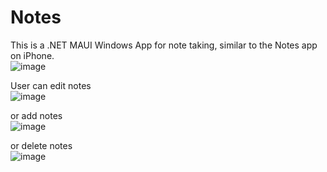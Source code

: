 # Notes
This is a .NET MAUI Windows App for note taking, similar to the Notes app on iPhone. 
<br />![image](https://github.com/isaac7y8y9y/Notes/assets/42550425/ef60451e-efe5-49fd-83e3-29bdd5135d25)

User can edit notes 
<br />![image](https://github.com/isaac7y8y9y/Notes/assets/42550425/8997b94d-7df7-4eea-b597-2c3f7c317c4d)

or add notes
<br />![image](https://github.com/isaac7y8y9y/Notes/assets/42550425/76c7a1f9-d999-4b11-830f-6a8d170d3721)

or delete notes
<br />![image](https://github.com/isaac7y8y9y/Notes/assets/42550425/0f383d4d-18f0-4ef6-8293-a974aa7a5879)


